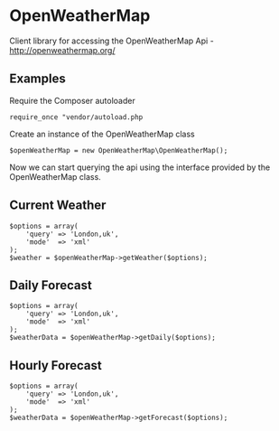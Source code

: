 OpenWeatherMap
==============

Client library for accessing the OpenWeatherMap Api -  http://openweathermap.org/

Examples
--------

Require the Composer autoloader

    require_once "vendor/autoload.php

Create an instance of the OpenWeatherMap class

    $openWeatherMap = new OpenWeatherMap\OpenWeatherMap();

Now we can start querying the api using the interface provided by the 
OpenWeatherMap class.

Current Weather
---------------

    $options = array(
        'query' => 'London,uk',
        'mode'  => 'xml' 
    );
    $weather = $openWeatherMap->getWeather($options);


Daily Forecast
--------------

    $options = array(
        'query' => 'London,uk',
        'mode'  => 'xml' 
    );
    $weatherData = $openWeatherMap->getDaily($options);

    
Hourly Forecast
---------------

    $options = array(
        'query' => 'London,uk',
        'mode'  => 'xml' 
    );
    $weatherData = $openWeatherMap->getForecast($options);
    